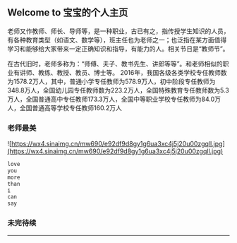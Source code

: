 ## Welcome to 宝宝的个人主页

老师又作教师、师长、导师等，是一种职业，古已有之，指传授学生知识的人员，有各种教育类型（如语文、数学等），班主任也为老师之一；也泛指在某方面值得学习和能够给大家带来一定正确知识和指导，有能力的人。相关节日是“教师节”。

在古代旧时，老师多称为：“师傅、夫子、教书先生、讲郎等等”。和老师相似的职业有讲师、教练、教授、教员、博士等。
2016年，我国各级各类学校专任教师数为1578.2万人，其中，普通小学专任教师为578.9万人，初中阶段专任教师为348.8万人，全国幼儿园专任教师数为223.2万人，全国特殊教育专任教师数为5.3万人，全国普通高中专任教师173.3万人，全国中等职业学校专任教师为84.0万人，全国普通高等学校专任教师160.2万人

### 老师最美
![https://wx4.sinaimg.cn/mw690/e92df9d8gy1g6ua3xc4j5j20u00zgqll.jpg](https://wx4.sinaimg.cn/mw690/e92df9d8gy1g6ua3xc4j5j20u00zgqll.jpg)



```markdown
love
you 
more
than
i 
can 
say
```

### 未完待续

<hr>
